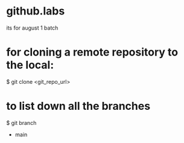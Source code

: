# github.labs
its for august 1 batch

# for cloning a remote repository to the local:

$ git clone <git_repo_url>

# to list down all the branches
$ git branch
* main




